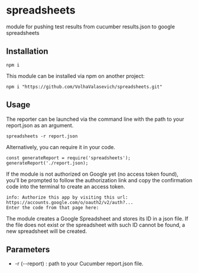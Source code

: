 # spreadsheets
module for pushing test results from cucumber results.json to google spreadsheets

## Installation

```
npm i
```

This module can be installed via npm on another project:

```
npm i "https://github.com/VolhaValasevich/spreadsheets.git"
```

## Usage

The reporter can be launched via the command line with the path to your report.json as an argument.

```
spreadsheets -r report.json
```

Alternatively, you can require it in your code.

```
const generateReport = require('spreadsheets');
generateReport('./report.json);
```

If the module is not authorized on Google yet (no access token found), you'll be prompted to follow the authorization link and copy the confirmation code into the terminal to create an access token.

```
info: Authorize this app by visiting this url: https://accounts.google.com/o/oauth2/v2/auth?...
Enter the code from that page here:
```

The module creates a Google Spreadsheet and stores its ID in a json file. If the file does not exist or the spreadsheet with such ID cannot be found, a new spreadsheet will be created.

## Parameters

- -r (--report) : path to your Cucumber report.json file.
